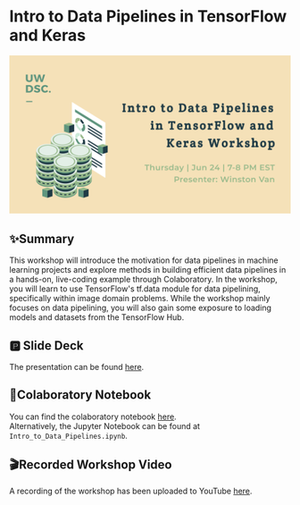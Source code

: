 # Intro to Data Pipelines in TensorFlow and Keras


![banner](/.doc_assets/intro_to_pipelines_banner.png)

✨Summary
---
This workshop will introduce the motivation for data pipelines in machine learning projects and explore methods in building efficient data pipelines in a hands-on, live-coding example through Colaboratory. In the workshop, you will learn to use TensorFlow's tf.data module for data pipelining, specifically within image domain problems. While the workshop mainly focuses on data pipelining, you will also gain some exposure to loading models and datasets from the TensorFlow Hub.

🅿 Slide Deck
---
The presentation can be found [here](https://docs.google.com/presentation/d/1zbNeUox4vJvd4RVgJ1tV6FL30_d-u1ijpOrksmhwGx4/edit?usp=sharing).

📝Colaboratory Notebook
---
You can find the colaboratory notebook [here](https://colab.research.google.com/drive/1YwPYok0XiQD4RaJ5DDkUBeLCjHEpLjX8?usp=sharing).<br>
Alternatively, the Jupyter Notebook can be found at `Intro_to_Data_Pipelines.ipynb`.

🎬Recorded Workshop Video
---
A recording of the workshop has been uploaded to YouTube [here](https://youtu.be/M629NboyEEw).
